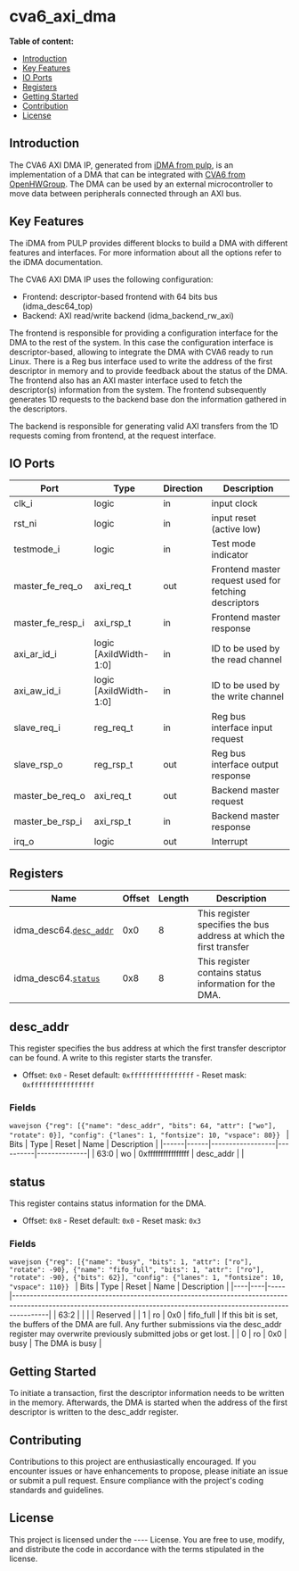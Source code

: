 # cva6_axi_dma

**Table of content:**
 - [Introduction](#item-one)
 - [Key Features](#item-two)
 - [IO Ports](#item-three)
 - [Registers](#item-four)
 - [Getting Started](#item-five)
 - [Contribution](#item-six)
 - [License](#item-seven)

 <a id="item-one"></a>
## Introduction
The CVA6 AXI DMA IP, generated from [iDMA from pulp](https://github.com/pulp-platform/iDMA), is an implementation of a DMA that can be integrated with [CVA6 from OpenHWGroup](https://github.com/openhwgroup/cva6). The DMA can be used by an external microcontroller to move data between peripherals connected through an AXI bus.

 <a id="item-two"></a>
 ## Key Features

The iDMA from PULP provides different blocks to build a DMA with different features and interfaces. For more information about all the options refer to the iDMA documentation.

The CVA6 AXI DMA IP uses the following configuration:

- Frontend: descriptor-based frontend with 64 bits bus (idma_desc64_top)
- Backend: AXI read/write backend (idma_backend_rw_axi)

The frontend is responsible for providing a configuration interface for the DMA to the rest of the system. In this case the configuration interface is descriptor-based, allowing to integrate the DMA with CVA6 ready to run Linux. There is a Reg bus interface used to write the address of the first descriptor in memory and to provide feedback about the status of the DMA. The frontend also has an AXI master interface used to fetch the descriptor(s) information from the system. The frontend subsequently generates 1D requests to the backend base don the information gathered in the descriptors.

The backend is responsible for generating valid AXI transfers from the 1D requests coming from frontend, at the request interface.

 <a id="item-three"></a>
 ## IO Ports
 
| Port                      | Type                 | Direction | Description                           |
|---------------------------|----------------------|-----------|---------------------------------------|
|clk_i                      |logic                 |in         | input clock                           |
|rst_ni                     |logic                 |in         | input reset (active low)              |
|testmode_i                 |logic                 |in         | Test mode indicator                   |
|master_fe_req_o            |axi_req_t             |out        | Frontend master request used for fetching descriptors |
|master_fe_resp_i           |axi_rsp_t             |in         | Frontend master response              |
|axi_ar_id_i                |logic [AxiIdWidth-1:0]|in         | ID to be used by the read channel     |
|axi_aw_id_i                |logic [AxiIdWidth-1:0]|in         | ID to be used by the write channel    |
|slave_req_i                |reg_req_t             |in         | Reg bus interface input request       |
|slave_rsp_o                |reg_rsp_t             |out        | Reg bus interface output response     |
|master_be_req_o            |axi_req_t             |out        | Backend master request                |
|master_be_rsp_i            |axi_rsp_t             |in         | Backend master response               |
|irq_o                      |logic                 |out        | Interrupt                             |

 <a id="item-four"></a>

 ## Registers
 | Name                                  | Offset   | Length   | Description | 
|--------------------------------------|---------|---------|--------------------------------------------------------------------| 
idma_desc64.[`desc_addr`](#desc_addr)   | 0x0      | 8        | This register specifies the bus address at which the first transfer | 
idma_desc64.[`status`](#status)         | 0x8      | 8        | This register contains status information for the DMA. | 

## desc_addr 
This register specifies the bus address at which the first transfer descriptor can be found. A write to this register starts the transfer. 
- Offset: `0x0` - Reset default: `0xffffffffffffffff` - Reset mask: `0xffffffffffffffff` 

### Fields 
```wavejson {"reg": [{"name": "desc_addr", "bits": 64, "attr": ["wo"], "rotate": 0}], "config": {"lanes": 1, "fontsize": 10, "vspace": 80}} ``` 
| Bits | Type | Reset | Name | Description | 
|------|------|------------------|----------|--------------| 
| 63:0   | wo     | 0xffffffffffffffff | desc_addr | | 

## status 
This register contains status information for the DMA. 
- Offset: `0x8` - Reset default: `0x0` - Reset mask: `0x3` 
### Fields 
```wavejson {"reg": [{"name": "busy", "bits": 1, "attr": ["ro"], "rotate": -90}, {"name": "fifo_full", "bits": 1, "attr": ["ro"], "rotate": -90}, {"bits": 62}], "config": {"lanes": 1, "fontsize": 10, "vspace": 110}} ``` 
| Bits | Type | Reset | Name      | Description | 
|----|----|-----|----------------------------------------------------------------------------------------------------------------------------------------------------------------------| 
| 63:2 |      |       |           | Reserved | 
| 1    | ro   | 0x0   | fifo_full | If this bit is set, the buffers of the DMA are full. Any further submissions via the desc_addr register may overwrite previously submitted jobs or get lost. | 
| 0    | ro   | 0x0   | busy      | The DMA is busy | 

 <a id="item-five"></a>
 ## Getting Started
 To initiate a transaction, first the descriptor information needs to be written in the memory. Afterwards, the DMA is started when the address of the first descriptor is written to the desc_addr register.

 <a id="item-six"></a> 
## Contributing
Contributions to this project are enthusiastically encouraged. If you encounter issues or have enhancements to propose, please initiate an issue or submit a pull request. Ensure compliance with the project's coding standards and guidelines.

<a id="item-seven"></a> 
## License
This project is licensed under the ---- License. You are free to use, modify, and distribute the code in accordance with the terms stipulated in the license.
